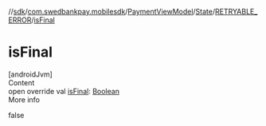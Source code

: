 //[sdk](../../../../../index.md)/[com.swedbankpay.mobilesdk](../../../index.md)/[PaymentViewModel](../../index.md)/[State](../index.md)/[RETRYABLE_ERROR](index.md)/[isFinal](is-final.md)



# isFinal  
[androidJvm]  
Content  
open override val [isFinal](is-final.md): [Boolean](https://kotlinlang.org/api/latest/jvm/stdlib/kotlin/-boolean/index.html)  
More info  


false

  



